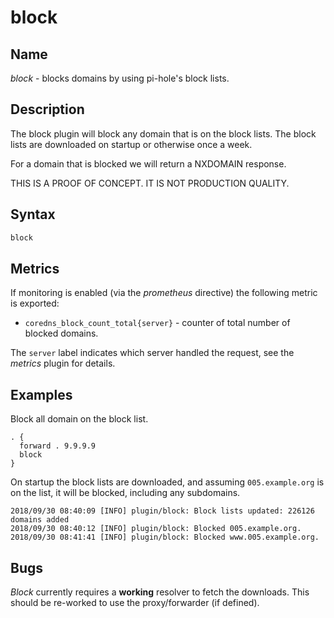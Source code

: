 # block

## Name

*block* - blocks domains by using pi-hole's block lists.

## Description

The block plugin will block any domain that is on the block lists. The block lists are downloaded on
startup or otherwise once a week.

For a domain that is blocked we will return a NXDOMAIN response.

THIS IS A PROOF OF CONCEPT. IT IS NOT PRODUCTION QUALITY.

## Syntax

~~~ txt
block
~~~

## Metrics

If monitoring is enabled (via the *prometheus* directive) the following metric is exported:

* `coredns_block_count_total{server}` - counter of total number of blocked domains.

The `server` label indicates which server handled the request, see the *metrics* plugin for details.

## Examples

Block all domain on the block list.

``` corefile
. {
  forward . 9.9.9.9
  block
}
```

On startup the block lists are downloaded, and assuming `005.example.org` is on the list, it will
be blocked, including any subdomains.

~~~
2018/09/30 08:40:09 [INFO] plugin/block: Block lists updated: 226126 domains added
2018/09/30 08:40:12 [INFO] plugin/block: Blocked 005.example.org.
2018/09/30 08:41:41 [INFO] plugin/block: Blocked www.005.example.org.
~~~

## Bugs

*Block* currently requires a **working** resolver to fetch the downloads. This should be re-worked
to use the proxy/forwarder (if defined).
